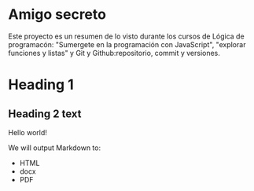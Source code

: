 # Amigo secreto
Este proyecto es un resumen de lo visto durante los cursos de Lógica de programacón:
"Sumergete en la programación con JavaScript", "explorar funciones y listas" y 
Git y Github:repositorio, commit y versiones.




# Heading 1
## Heading 2 text

Hello world!

We will output Markdown to:
- HTML
- docx
- PDF



